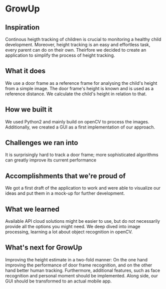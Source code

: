# GrowUp
## Inspiration
Continous heigth tracking of children is crucial to monitoring a healthy child development. Moreover, height tracking is an easy and effortless task, every parent can do on their own. Theirfore we decided to create an application to simplify the process of height tracking.

## What it does
We use a door frame as a reference frame for analysing the child's height from a simple image. The door frame's height is known and is used as a reference distance. We calculate the child's height in relation to that.

## How we built it
We used Python2 and mainly build on openCV to process the images. Additionally, we created a GUI as a first implementation of our approach.

## Challenges we ran into
It is surprisingly hard to track a door frame; more sophisticated algorithms can greatly improve its current performance

## Accomplishments that we're proud of
We got a first draft of the application to work and were able to visualize our ideas and put them in a mock-up for further development.

## What we learned
Available API cloud solutions might be easier to use, but do not necessarily provide all the options you might need. We deep dived into image processing, learning a lot about object recognition in openCV.

## What's next for GrowUp
Improving the height estimate in a two-fold manner: On the one hand improving the performance of door frame recognition, and on the other hand better human tracking. Furthermore, additional features, such as face recognition and personal moment should be implemented. Along side, our GUI should be transformed to an actual mobile app.
